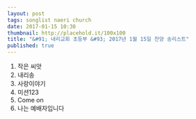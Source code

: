 ```yaml
---
layout: post
tags: songlist naeri church
date: 2017-01-15 10:30
thumbnail: http://placehold.it/100x100
title: "&#91; 내리교회 초등부 &#93; 2017년 1월 15일 찬양 송리스트"
published: true
---
```

<ol><li>작은 씨앗</li><li>내리송</li><li>사랑이야기</li><li>미션123</li><li>Come on</li><li>나는 예배자입니다</li></ol>
